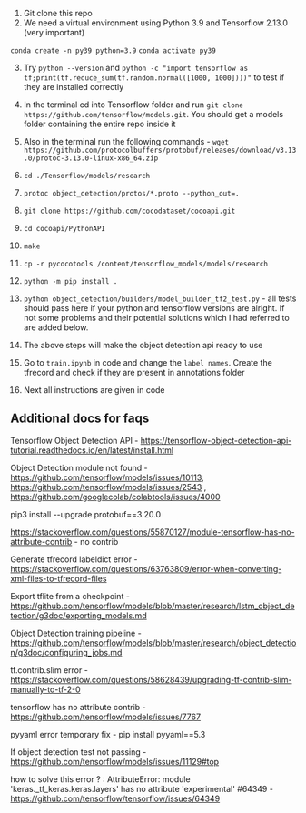 1. Git clone this repo
2. We need a virtual environment using Python 3.9 and Tensorflow 2.13.0  (very important)

```conda create -n py39 python=3.9```
```conda activate py39```

3. Try `python --version` and 
`python -c "import tensorflow as tf;print(tf.reduce_sum(tf.random.normal([1000, 1000])))"` to test if they are installed correctly 

4.  In the terminal cd into Tensorflow folder and run `git clone https://github.com/tensorflow/models.git`. You should get a models folder containing the entire repo inside it

5. Also in the terminal run the following commands -  `wget https://github.com/protocolbuffers/protobuf/releases/download/v3.13.0/protoc-3.13.0-linux-x86_64.zip`

6. `cd ./Tensorflow/models/research`

7. `protoc object_detection/protos/*.proto --python_out=.`

8. `git clone https://github.com/cocodataset/cocoapi.git`

9. `cd cocoapi/PythonAPI`

10. `make`

11. `cp -r pycocotools /content/tensorflow_models/models/research`

12. `python -m pip install .`

13. `python object_detection/builders/model_builder_tf2_test.py` - all tests should pass here if your python and tensorflow versions are alright. If not some problems and their potential solutions which I had referred to are added below.

14. The above steps will make the object detection api ready to use

15. Go to `train.ipynb` in code and change the `label names`. Create the tfrecord and check if they are present in annotations folder

16. Next all instructions are given in code






## Additional docs for faqs


Tensorflow Object Detection API - https://tensorflow-object-detection-api-tutorial.readthedocs.io/en/latest/install.html







Object Detection module not found - https://github.com/tensorflow/models/issues/10113, https://github.com/tensorflow/models/issues/2543 , https://github.com/googlecolab/colabtools/issues/4000


pip3 install --upgrade protobuf==3.20.0

https://stackoverflow.com/questions/55870127/module-tensorflow-has-no-attribute-contrib - no contrib

Generate tfrecord labeldict error - https://stackoverflow.com/questions/63763809/error-when-converting-xml-files-to-tfrecord-files

Export tflite from a checkpoint - https://github.com/tensorflow/models/blob/master/research/lstm_object_detection/g3doc/exporting_models.md

Object Detection training pipeline - https://github.com/tensorflow/models/blob/master/research/object_detection/g3doc/configuring_jobs.md

tf.contrib.slim error - https://stackoverflow.com/questions/58628439/upgrading-tf-contrib-slim-manually-to-tf-2-0

tensorflow has no attribute contrib - https://github.com/tensorflow/models/issues/7767

pyyaml error temporary fix - pip install pyyaml==5.3

If object detection test not passing - https://github.com/tensorflow/models/issues/11129#top

how to solve this error ? : AttributeError: module 'keras._tf_keras.keras.layers' has no attribute 'experimental' #64349 - https://github.com/tensorflow/tensorflow/issues/64349
